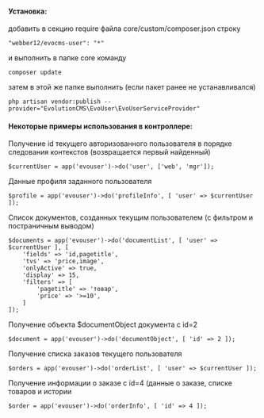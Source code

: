 #### Установка:
добавить в секцию require файла core/custom/composer.json строку

```"webber12/evocms-user": "*"```

 и выполнить в папке core команду 
 
```composer update```

затем в этой же папке выполнить (если пакет ранее не устанавливался)

```php artisan vendor:publish --provider="EvolutionCMS\EvoUser\EvoUserServiceProvider"```


#### Некоторые примеры использования в контроллере:
Получение id текущего авторизованного пользователя в порядке следования контекстов (возвращается первый найденный)

```$currentUser = app('evouser')->do('user', ['web', 'mgr']);```

Данные профиля заданного пользователя

```$profile = app('evouser')->do('profileInfo', [ 'user' => $currentUser ]);```

Список документов, созданных текущим пользователем (с фильтром и постраничным выводом)
```
$documents = app('evouser')->do('documentList', [ 'user' => $currentUser ], [
    'fields' => 'id,pagetitle',
    'tvs' => 'price,image',
    'onlyActive' => true,
    'display' => 15,
    'filters' => [
        'pagetitle' => 'товар',
        'price' => '>=10',
    ]
]);
```

Получение объекта $documentObject документа с id=2

```$document = app('evouser')->do('documentObject', [ 'id' => 2 ]);```

Получение списка заказов текущего пользователя

```$orders = app('evouser')->do('orderList', [ 'user' => $currentUser ]);```

Получение информации о заказе с id=4 (данные о заказе, списке товаров и истории

```$order = app('evouser')->do('orderInfo', [ 'id' => 4 ]);```

